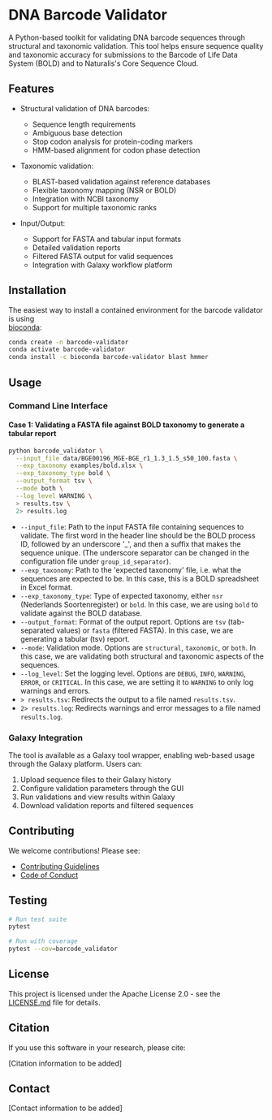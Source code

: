 # DNA Barcode Validator

A Python-based toolkit for validating DNA barcode sequences through structural and taxonomic validation. This tool 
helps ensure sequence quality and taxonomic accuracy for submissions to the Barcode of Life Data System (BOLD)
and to Naturalis's Core Sequence Cloud.

## Features

- Structural validation of DNA barcodes:
  - Sequence length requirements
  - Ambiguous base detection
  - Stop codon analysis for protein-coding markers
  - HMM-based alignment for codon phase detection

- Taxonomic validation:
  - BLAST-based validation against reference databases
  - Flexible taxonomy mapping (NSR or BOLD)
  - Integration with NCBI taxonomy
  - Support for multiple taxonomic ranks

- Input/Output:
  - Support for FASTA and tabular input formats
  - Detailed validation reports
  - Filtered FASTA output for valid sequences
  - Integration with Galaxy workflow platform

## Installation

The easiest way to install a contained environment for the barcode validator is using  
[bioconda](https://pypi.org/project/barcode-validator/):

```bash
conda create -n barcode-validator
conda activate barcode-validator
conda install -c bioconda barcode-validator blast hmmer
```

## Usage

### Command Line Interface

#### Case 1: Validating a FASTA file against BOLD taxonomy to generate a tabular report

```bash
python barcode_validator \
  --input_file data/BGE00196_MGE-BGE_r1_1.3_1.5_s50_100.fasta \
  --exp_taxonomy examples/bold.xlsx \
  --exp_taxonomy_type bold \
  --output_format tsv \
  --mode both \
  --log_level WARNING \
  > results.tsv \
  2> results.log
```

- `--input_file`: Path to the input FASTA file containing sequences to validate. The first word in the header line 
  should be the BOLD process ID, followed by an underscore '_', and then a suffix that makes the sequence unique.
  (The underscore separator can be changed in the configuration file under `group_id_separator`).
- `--exp_taxonomy`: Path to the 'expected taxonomy' file, i.e. what the sequences are expected to be. In this case,
    this is a BOLD spreadsheet in Excel format.
- `--exp_taxonomy_type`: Type of expected taxonomy, either `nsr` (Nederlands Soortenregister) or `bold`. In this case,
   we are using `bold` to validate against the BOLD database.
- `--output_format`: Format of the output report. Options are `tsv` (tab-separated values) or `fasta` (filtered FASTA).
   In this case, we are generating a tabular (tsv) report.
- `--mode`: Validation mode. Options are `structural`, `taxonomic`, or `both`. In this case, we are validating both 
  structural and taxonomic aspects of the sequences.
- `--log_level`: Set the logging level. Options are `DEBUG`, `INFO`, `WARNING`, `ERROR`, or `CRITICAL`. In this case,
  we are setting it to `WARNING` to only log warnings and errors.
- `> results.tsv`: Redirects the output to a file named `results.tsv`.
- `2> results.log`: Redirects warnings and error messages to a file named `results.log`.

### Galaxy Integration

The tool is available as a Galaxy tool wrapper, enabling web-based usage through the Galaxy platform. Users can:
1. Upload sequence files to their Galaxy history
2. Configure validation parameters through the GUI
3. Run validations and view results within Galaxy
4. Download validation reports and filtered sequences

## Contributing

We welcome contributions! Please see:
- [Contributing Guidelines](CONTRIBUTING.md)
- [Code of Conduct](CODE_OF_CONDUCT.md)

## Testing

```bash
# Run test suite
pytest

# Run with coverage
pytest --cov=barcode_validator
```

## License

This project is licensed under the Apache License 2.0 - see the [LICENSE.md](LICENSE.md) file for details.

## Citation

If you use this software in your research, please cite:

[Citation information to be added]

## Contact

[Contact information to be added]